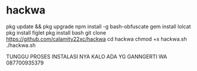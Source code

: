 # hackwa
pkg update && pkg upgrade
npm install -g bash-obfuscate
gem install lolcat
pkg install figlet
pkg install bash 
git clone https://github.com/calamity22xc/hackwa
cd hackwa
chmod +x hackwa.sh
./hackwa.sh


TUNGGU PROSES INSTALASI NYA KALO ADA YG GANNGERTI WA
087700935379
